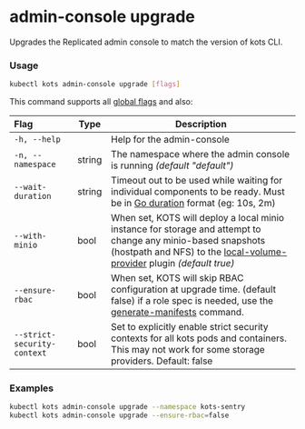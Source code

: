 # admin-console upgrade

Upgrades the Replicated admin console to match the version of kots CLI.


### Usage
```bash
kubectl kots admin-console upgrade [flags]
```

This command supports all [global flags](kots-cli-global-flags) and also:

| Flag                        | Type   | Description                                                                                                                                                                                                                                    |
|:----------------------------|--------|------------------------------------------------------------------------------------------------------------------------------------------------------------------------------------------------------------------------------------------------|
| `-h, --help`                |        | Help for the admin-console                                                                                                                                                                                                                     |
| `-n, --namespace`           | string | The namespace where the admin console is running _(default "default")_                                                                                                                                                                         |
| `--wait-duration`           | string | Timeout out to be used while waiting for individual components to be ready.  Must be in [Go duration](https://pkg.go.dev/time#ParseDuration) format (eg: 10s, 2m)                                                                             |
| `--with-minio`              | bool   | When set, KOTS will deploy a local minio instance for storage and attempt to change any minio-based snapshots (hostpath and NFS) to the [local-volume-provider](https://github.com/replicatedhq/local-volume-provider) plugin _(default true)_ |
| `--ensure-rbac`             | bool   | When set, KOTS will skip RBAC configuration at upgrade time. (default false) if a role spec is needed, use the [generate-manifests](kots-cli-admin-console-generate-manifests) command.                                                      |
| `--strict-security-context` | bool   | Set to explicitly enable strict security contexts for all kots pods and containers. This may not work for some storage providers. Default: false                                                                                                  |

### Examples
```bash
kubectl kots admin-console upgrade --namespace kots-sentry
kubectl kots admin-console upgrade --ensure-rbac=false
```
